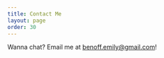 ```yaml
---
title: Contact Me 
layout: page 
order: 30
---
```


Wanna chat? Email me at benoff.emily@gmail.com!






